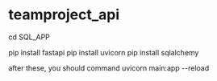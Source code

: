 # teamproject_api

cd SQL_APP

pip install fastapi
pip install uvicorn
pip install sqlalchemy

after these, you should command
uvicorn main:app --reload
